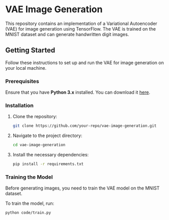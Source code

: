 # VAE Image Generation

This repository contains an implementation of a Variational Autoencoder (VAE) for image generation using TensorFlow. The VAE is trained on the MNIST dataset and can generate handwritten digit images.

## Getting Started

Follow these instructions to set up and run the VAE for image generation on your local machine.

### Prerequisites

Ensure that you have **Python 3.x** installed. You can download it [here](https://www.python.org/downloads/).

### Installation

1. Clone the repository:

    ```bash
    git clone https://github.com/your-repo/vae-image-generation.git
    ```

2. Navigate to the project directory:

    ```bash
    cd vae-image-generation
    ```

3. Install the necessary dependencies:

    ```bash
    pip install -r requirements.txt
    ```

### Training the Model

Before generating images, you need to train the VAE model on the MNIST dataset.

To train the model, run:

```bash
python code/train.py
